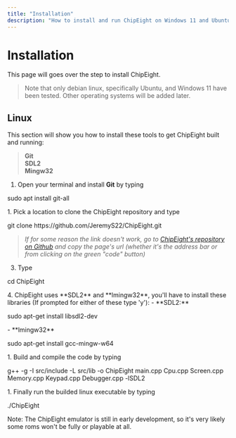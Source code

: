```yaml
---
title: "Installation"
description: "How to install and run ChipEight on Windows 11 and Ubuntu Linux" 
---
```


<h1 id ="installation-id"> Installation </h1>


This page will goes over the step to install ChipEight.  
> <div className = "blockquoteShading">Note that only debian linux, specifically Ubuntu, and Windows 11 have been tested.  Other operating systems will be added later.</div>  

<h2 id ="linux-id"> Linux </h2>

This section will show you how to install these tools to get ChipEight built and running: 
>**Git**  
>**SDL2**  
>**Mingw32**

1. Open your terminal and install **Git** by typing 
<p className = "codeBlock">sudo apt install git-all</p> 
1. Pick a location to clone the ChipEight repository and type 
   
<p className = "codeBlock"> git clone https://github.com/JeremyS22/ChipEight.git</p> 
    
>*If for some reason the link doesn't work, go to <a href = "https://github.com/JeremyS22/ChipEight" target = "_blank">ChipEight's repository on Github</a> and copy the page's url (whether it's the address bar or from clicking on the green "code" button)* 

3. Type 
<p className = "codeBlock">cd ChipEight</p> 
4. ChipEight uses **SDL2** and **lmingw32**, you'll have to install these libraries (If prompted for either of these type 'y'): 
   - **SDL2:**
<p className = "codeBlock"> sudo apt-get install libsdl2-dev </p>
   - **lmingw32** 
<p className = "codeBlock">sudo apt-get install gcc-mingw-w64 </p> 
1. Build and compile the code by typing  
<p className = "codeBlock">g++ -g -I src/include -L src/lib -o ChipEight main.cpp Cpu.cpp Screen.cpp Memory.cpp Keypad.cpp Debugger.cpp -lSDL2</p>
1. Finally run the builded linux executable by typing 
<p className = "codeBlock">./ChipEight</p> 

<div className = "blockquoteShading">Note: The ChipEight emulator is still in early development, so it's very likely some roms won't be fully or playable at all. </div>  

